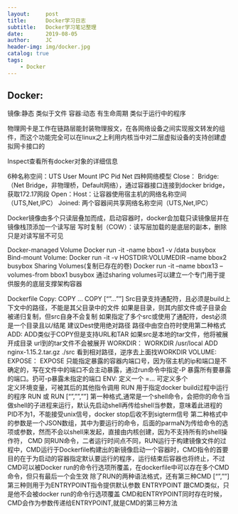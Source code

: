 ```yaml
---
layout:     post
title:      Docker学习日志
subtitle:   Docker学习笔记整理
date:       2019-08-05
author:     JC
header-img: img/docker.jpg
catalog: true
tags:
    - Docker
---
```


## Docker:

镜像:静态 类似于文件
容器:动态 有生命周期 类似于运行中的程序

物理网卡是工作在链路层能封装物理报文，在各网络设备之间实现报文转发的组件，而这个功能完全可以在linux之上利用内核当中对二层虚拟设备的支持创建虚拟网卡接口的

Inspect查看所有docker对象的详细信息

6种名称空间：UTS User Mount IPC Pid Net
四种网络模型
Close：
Bridge:（Net Bridge，非物理桥，Default网络），通过容器接口连接到docker bridge，获取172.17网段
Open：Host：让容器使用宿主机的网络名称空间（UTS,Net,IPC）
Joined: 两个容器间共享网络名称空间（UTS,Net,IPC）

Docker镜像由多个只读层叠加而成，启动容器时，docker会加载只读镜像层并在镜像栈顶添加一个读写层
写时复制（COW）：读写层加载的是底层的副本，删除只是对读写层不可见

Docker-managed Volume
Docker run -it -name bbox1 -v /data busybox
Bind-mount Volume:
Docker run -it -v HOSTDIR:VOLUMEDIR –name bbox2 busybox
Sharing Volumes(复制已存在的卷)
Docker run -it –name bbox13 –volumes-from bbox1 busybox
通过sharing volumes可以建立一个专门用于提供服务的底层支撑架构容器

Dockerfile 
Copy:	COPY  <src>…<dest>
COPY  [“<src>”…”<dest>”]
		Src目录支持通配符，且必须是build上下文中的路径，不能是其父目录中的文件
		如果<src>是目录，则其内部文件或子目录会被递归复制，但src自身不会复制
		如果指定了多个src或使用了通配符，dest必须是一个目录且以/结尾
建议Dest使用绝对路径
路径中由空白符时使用第二种格式
ADD:	ADD类似于COPY但是支持URL和TAR
		如果src是本地的tar文件，他将被展开成目录
		url到的tar文件不会被展开
WORKDIR：	WORKDIR /usr/local
			ADD nginx-1.15.2.tar.gz ./src
			看到相对路径，逆序去上面找WORKDIR
VOLUME:	
EXPOSE：	EXPOSE <port>	只能指定暴露的容器内端口号，因为宿主机的ip和端口是不确定的，写在文件中的端口不会主动暴露，通过run命令中指定-P 暴露所有要暴露的端口。扔可-p暴露未指定的端口
ENV:		<Key><Value>		定义一个
			<Key>=<Value>…		可定义多个	
定义环境变量，可被其后的其他指令调用
RUN		用于指定docker build过程中运行的程序
		RUN <commend>或
		RUN [“<executable>”,”<param1>”,”<param2>”]
		第一种格式,<commend>通常是一个shell命令，会把你的命令当做shell的子进程来运行，默认先启动shell再传给shell当参数，意味着此进程的PID不为1，不能接受unix信号，docker stop后收不到sigterm信号
		第二种格式中的参数是一个JSON数组，其中<executable>为要运行的命令，后面的parmaN为传给命令的选项或参数，然而不会以shell来发起，直接由内核创建，因为不支持所有的shell操作符，
CMD	同RUN命令，二者运行时间点不同，RUN运行于构建镜像文件的过程中，CMD运行于Dockerfile构建出的新镜像启动一个容器时，CMD指令的首要目的在于为启动的容器指定默认要运行的程序，运行结束后容器也将终止，不过CMD可以被Docker run的命令行选项所覆盖，在dockerfile中可以存在多个CMD命令，但只有最后一个会生效
		除了RUN的两种语法格式，还有第三种CMD [“<param1>”,”<param2>”]
		第三种则用于为ENTRYPOINT指令提供默认参数
ENTRYPOINT 跟CMD类似，只是他不会被docker run的命令行选项覆盖
CMD和ENTRYPOINT同时存在时候，CMD会作为参数传递给ENTRYPOINT,就是CMD的第三种方法
